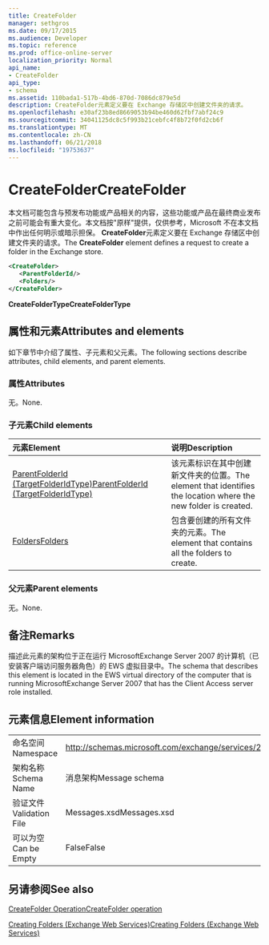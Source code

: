 ```yaml
---
title: CreateFolder
manager: sethgros
ms.date: 09/17/2015
ms.audience: Developer
ms.topic: reference
ms.prod: office-online-server
localization_priority: Normal
api_name:
- CreateFolder
api_type:
- schema
ms.assetid: 110bada1-517b-4bd6-870d-7086dc879e5d
description: CreateFolder元素定义要在 Exchange 存储区中创建文件夹的请求。
ms.openlocfilehash: e30af23b8ed8669053b94be460d62fbf7abf24c9
ms.sourcegitcommit: 34041125dc8c5f993b21cebfc4f8b72f0fd2cb6f
ms.translationtype: MT
ms.contentlocale: zh-CN
ms.lasthandoff: 06/21/2018
ms.locfileid: "19753637"
---
```

# <a name="createfolder"></a><span data-ttu-id="0d289-103">CreateFolder</span><span class="sxs-lookup"><span data-stu-id="0d289-103">CreateFolder</span></span>

<span data-ttu-id="0d289-104">本文档可能包含与预发布功能或产品相关的内容，这些功能或产品在最终商业发布之前可能会有重大变化。本文档按"原样"提供，仅供参考，Microsoft 不在本文档中作出任何明示或暗示担保。 **CreateFolder**元素定义要在 Exchange 存储区中创建文件夹的请求。</span><span class="sxs-lookup"><span data-stu-id="0d289-104">The **CreateFolder** element defines a request to create a folder in the Exchange store.</span></span> 
  
```xml
<CreateFolder>
   <ParentFolderId/>
   <Folders/>
</CreateFolder>
```

 <span data-ttu-id="0d289-105">**CreateFolderType**</span><span class="sxs-lookup"><span data-stu-id="0d289-105">**CreateFolderType**</span></span>
## <a name="attributes-and-elements"></a><span data-ttu-id="0d289-106">属性和元素</span><span class="sxs-lookup"><span data-stu-id="0d289-106">Attributes and elements</span></span>

<span data-ttu-id="0d289-107">如下章节中介绍了属性、子元素和父元素。</span><span class="sxs-lookup"><span data-stu-id="0d289-107">The following sections describe attributes, child elements, and parent elements.</span></span>
  
### <a name="attributes"></a><span data-ttu-id="0d289-108">属性</span><span class="sxs-lookup"><span data-stu-id="0d289-108">Attributes</span></span>

<span data-ttu-id="0d289-109">无。</span><span class="sxs-lookup"><span data-stu-id="0d289-109">None.</span></span>
  
### <a name="child-elements"></a><span data-ttu-id="0d289-110">子元素</span><span class="sxs-lookup"><span data-stu-id="0d289-110">Child elements</span></span>

|<span data-ttu-id="0d289-111">**元素**</span><span class="sxs-lookup"><span data-stu-id="0d289-111">**Element**</span></span>|<span data-ttu-id="0d289-112">**说明**</span><span class="sxs-lookup"><span data-stu-id="0d289-112">**Description**</span></span>|
|:-----|:-----|
|[<span data-ttu-id="0d289-113">ParentFolderId (TargetFolderIdType)</span><span class="sxs-lookup"><span data-stu-id="0d289-113">ParentFolderId (TargetFolderIdType)</span></span>](parentfolderid-targetfolderidtype.md) <br/> |<span data-ttu-id="0d289-114">该元素标识在其中创建新文件夹的位置。</span><span class="sxs-lookup"><span data-stu-id="0d289-114">The element that identifies the location where the new folder is created.</span></span>  <br/> |
|[<span data-ttu-id="0d289-115">Folders</span><span class="sxs-lookup"><span data-stu-id="0d289-115">Folders</span></span>](folders-ex15websvcsotherref.md) <br/> |<span data-ttu-id="0d289-116">包含要创建的所有文件夹的元素。</span><span class="sxs-lookup"><span data-stu-id="0d289-116">The element that contains all the folders to create.</span></span>  <br/> |
   
### <a name="parent-elements"></a><span data-ttu-id="0d289-117">父元素</span><span class="sxs-lookup"><span data-stu-id="0d289-117">Parent elements</span></span>

<span data-ttu-id="0d289-118">无。</span><span class="sxs-lookup"><span data-stu-id="0d289-118">None.</span></span>
  
## <a name="remarks"></a><span data-ttu-id="0d289-119">备注</span><span class="sxs-lookup"><span data-stu-id="0d289-119">Remarks</span></span>

<span data-ttu-id="0d289-120">描述此元素的架构位于正在运行 MicrosoftExchange Server 2007 的计算机（已安装客户端访问服务器角色）的 EWS 虚拟目录中。</span><span class="sxs-lookup"><span data-stu-id="0d289-120">The schema that describes this element is located in the EWS virtual directory of the computer that is running MicrosoftExchange Server 2007 that has the Client Access server role installed.</span></span>
  
## <a name="element-information"></a><span data-ttu-id="0d289-121">元素信息</span><span class="sxs-lookup"><span data-stu-id="0d289-121">Element information</span></span>

|||
|:-----|:-----|
|<span data-ttu-id="0d289-122">命名空间</span><span class="sxs-lookup"><span data-stu-id="0d289-122">Namespace</span></span>  <br/> |http://schemas.microsoft.com/exchange/services/2006/messages  <br/> |
|<span data-ttu-id="0d289-123">架构名称</span><span class="sxs-lookup"><span data-stu-id="0d289-123">Schema Name</span></span>  <br/> |<span data-ttu-id="0d289-124">消息架构</span><span class="sxs-lookup"><span data-stu-id="0d289-124">Message schema</span></span>  <br/> |
|<span data-ttu-id="0d289-125">验证文件</span><span class="sxs-lookup"><span data-stu-id="0d289-125">Validation File</span></span>  <br/> |<span data-ttu-id="0d289-126">Messages.xsd</span><span class="sxs-lookup"><span data-stu-id="0d289-126">Messages.xsd</span></span>  <br/> |
|<span data-ttu-id="0d289-127">可以为空</span><span class="sxs-lookup"><span data-stu-id="0d289-127">Can be Empty</span></span>  <br/> |<span data-ttu-id="0d289-128">False</span><span class="sxs-lookup"><span data-stu-id="0d289-128">False</span></span>  <br/> |
   
## <a name="see-also"></a><span data-ttu-id="0d289-129">另请参阅</span><span class="sxs-lookup"><span data-stu-id="0d289-129">See also</span></span>



[<span data-ttu-id="0d289-130">CreateFolder Operation</span><span class="sxs-lookup"><span data-stu-id="0d289-130">CreateFolder operation</span></span>](createfolder-operation.md)


[<span data-ttu-id="0d289-131">Creating Folders (Exchange Web Services)</span><span class="sxs-lookup"><span data-stu-id="0d289-131">Creating Folders (Exchange Web Services)</span></span>](http://msdn.microsoft.com/library/3b15b0ec-8691-45ed-9a24-a91ff732d6cf%28Office.15%29.aspx)

